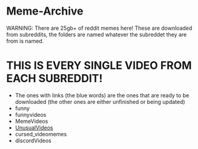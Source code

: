 # Meme-Archive
WARNING: There are 25gb+ of reddit memes here!
These are downloaded from subreddits, the folders are named whatever the subreddet they are from is named.

# THIS IS EVERY SINGLE VIDEO FROM EACH SUBREDDIT!
 - The ones with links (the blue words) are the ones that are ready to be downloaded (the other ones are either unfinished or being updated)
 - funny
 - funnyvideos
 - MemeVideos
 - [UnusualVideos](https://drive.google.com/file/d/1MAWr8lOaO1x4t5Hh2hhQk8q6VAkZrWT_/view?usp=sharing)
 - cursed_videomemes
 - discordVideos
